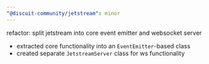 ```yaml
---
"@discuit-community/jetstream": minor
---
```


refactor: split jetstream into core event emitter and websocket server

- extracted core functionality into an `EventEmitter`-based class
- created separate `JetstreamServer` class for ws functionality
